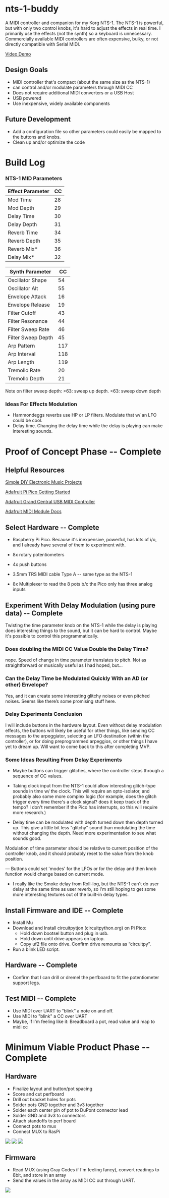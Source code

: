 # nts-1-buddy

A MIDI controller and companion for my Korg NTS-1. The NTS-1 is powerful, but with only two control knobs, it's hard to adjust the effects in real time. I primarily use the effects (not the synth) so a keyboard is unnecessary. Commercially available MIDI controllers are often expensive, bulky, or not directly compatible with Serial MIDI.

[Video Demo](https://youtu.be/BtjPHSbGkIc)

## Design Goals

- MIDI controller that's compact (about the same size as the NTS-1)
- can control and/or modulate parameters through MIDI CC
- Does not require additional MIDI converters or a USB Host
- USB powered
- Use inexpensive, widely available components

## Future Development

- Add a configuration file so other parameters could easily be mapped to the buttons and knobs.
- Clean up and/or optimize the code

# Build Log

### NTS-1 MID Parameters

| Effect Parameter | CC  |
| ---------------- | --- |
| Mod Time         | 28  |
| Mod Depth        | 29  |
| Delay Time       | 30  |
| Delay Depth      | 31  |
| Reverb Time      | 34  |
| Reverb Depth     | 35  |
| Reverb Mix\*     | 36  |
| Delay Mix\*      | 32  |

| Synth Parameter    | CC  |
| ------------------ | --- |
| Oscillator Shape   | 54  |
| Oscillator Alt     | 55  |
| Envelope Attack    | 16  |
| Envelope Release   | 19  |
| Filter Cutoff      | 43  |
| Filter Resonance   | 44  |
| Filter Sweep Rate  | 46  |
| Filter Sweep Depth | 45  |
| Arp Pattern        | 117 |
| Arp Interval       | 118 |
| Arp Length         | 119 |
| Tremollo Rate      | 20  |
| Tremollo Depth     | 21  |

Note on filter sweep depth: >63: sweep up depth. <63: sweep down depth

### Ideas For Effects Modulation

- Hammondeggs reverbs use HP or LP filters. Modulate that w/ an LFO could be cool.
- Delay time. Changing the delay time while the delay is playing can make interesting sounds.

# Proof of Concept Phase -- Complete

## Helpful Resources

[Simple DIY Electronic Music Projects](https://diyelectromusic.wordpress.com/2021/06/28/toy-keyboard-usb-matrix-decode-with-the-pi-pico-part-2/)

[Adafruit Pi Pico Getting Started](https://learn.adafruit.com/getting-started-with-raspberry-pi-pico-circuitpython/blinky-and-a-button)

[Adafruit Grand Central USB MIDI Controller](https://learn.adafruit.com/grand-central-usb-midi-controller-in-circuitpython/code-usb-midi-in-circuitpython)

[Adafruit MIDI Module Docs](https://docs.circuitpython.org/projects/midi/en/latest/)

## Select Hardware -- Complete

- Raspberry Pi Pico. Because it's inexpensive, powerful, has lots of i/o, and I already have several of them to experiment with.

- 8x rotary potentiometers
- 4x push buttons
- 3.5mm TRS MIDI cable Type A -- same type as the NTS-1
- 8x Multiplexer to read the 8 pots b/c the Pico only has three analog inputs

## Experiment With Delay Modulation (using pure data) -- Complete

Twisting the time parameter knob on the NTS-1 while the delay is playing does interesting things to the sound, but it can be hard to control. Maybe it's possible to control this programmatically.

### Does doubling the MIDI CC Value Double the Delay Time?

nope. Speed of change in time parameter translates to pitch. Not as straightforward or musically useful as I had hoped, but…

### Can the Delay Time be Modulated Quickly With an AD (or other) Envelope?

Yes, and it can create some interesting glitchy noises or even pitched noises. Seems like there’s some promising stuff here.

### Delay Experiments Conclusion

I will include buttons in the hardware layout. Even without delay modulation effects, the buttons will likely be useful for other things, like sending CC messages to the arpeggiator, selecting an LFO destination (within the controller), or for doing preprogrammed arpeggios, or other things I have yet to dream up. Will want to come back to this after completing MVP.

### Some Ideas Resulting From Delay Experiments

- Maybe buttons can trigger glitches, where the controller steps through a sequence of CC values.

- Taking clock input from the NTS-1 could allow interesting glitch-type sounds in time w/ the clock. This will require an opto-isolator, and probably also some more complex logic (for example, does the glitch trigger every time there's a clock signal? does it keep track of the tempo? I don't remember if the Pico has interrupts, so this will require more research.)

- Delay time can be modulated with depth turned down then depth turned up. This give a little bit less "glitchy" sound than modulating the time without changing the depth. Need more experimentation to see what sounds good.

Modulation of time parameter should be relative to current position of the controller knob, and it should probably reset to the value from the knob position.

— Buttons could set 'modes' for the LFOs or for the delay and then knob function would change based on current mode.

- I really like the Smoke delay from Roll-log, but the NTS-1 can't do user delay at the same time as user reverb, so I'm still hoping to get some more interesting textures out of the built-in delay types.

## Install Firmware and IDE -- Complete

- Install Mu
- Download and Install circuitpytjon (circuitpython.org) on Pi Pico:
  - Hold down bootsel button and plug in usb.
  - Hold down until drive appears on laptop.
  - Copy uf2 file onto drive. Confirm drive remounts as “circuitpy”.
- Run a blink LED script.

## Hardware -- Complete

- Confirm that I can drill or dremel the perfboard to fit the potentiometer support legs.

## Test MIDI -- Complete

- Use MIDI over UART to “blink” a note on and off.
- Use MIDI to "blink" a CC over UART
- Maybe, if I'm feeling like it: Breadboard a pot, read value and map to midi cc

# Minimum Viable Product Phase -- Complete

## Hardware

- Finalize layout and button/pot spacing
- Score and cut perfboard
- Drill out bracket holes for pots
- Solder pots GND together and 3v3 together
- Solder each center pin of pot to DuPont connector lead
- Solder GND and 3v3 to connectors
- Attach standoffs to perf board
- Connect pots to mux
- Connect MUX to RasPi

![](./build-photos/button_layout.jpg)
![](./build-photos/wiring1.JPG)
![](./build-photos/wiring2.JPG)

## Firmware

- Read MUX (using Gray Codes if I'm feeling fancy), convert readings to 8bit, and store in an array
- Send the values in the array as MIDI CC out through UART.

![](./build-photos/hardware_prototype.jpg)
